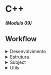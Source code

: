 # C++
***(Modulo 09)***

## Workflow
<details>
  <summary>Desenvolvimento</summary>

**Estrutura de pastas:**
```
ex00/
├── Makefile
├── main.cpp
├── BitcoinExchange.cpp
├── BitcoinExchange.hpp
└── input.txt (Exemplo)
```
### Desenvolvimento:
- Passo 1: Leitura de Arquivos
  - Implementar a leitura do arquivo de entrada (input.txt) e da base de dados CSV.
  - Utilizar containers apropriados para armazenar os dados.
- Passo 2: Validação de Dados
  - Implementar a validação da data no formato correto.
  - Verificar se o valor está dentro do intervalo permitido (0 a 1000).
- Passo 3: Cálculo das Taxas
  - Implementar a busca da taxa de câmbio correspondente à data.
  - Se a data não estiver presente no banco de dados, localizar a data anterior mais próxima.
  - Realizar o cálculo e armazenar os resultados.
- Passo 4: Tratamento de Erros
  - Implementar mensagens de erro claras para:
  - Data inválida.
  - Valores fora dos limites.
  - Falha na leitura do arquivo.
- Passo 5: Exibição dos Resultados
  - Exibir os resultados corretamente formatados.
  - Seguir o padrão de saída fornecido no exemplo (incluindo mensagens de erro quando apropriado).
---
  - Armazenar os dados do input em um container std::map (date(key):value)
  - Ler ou armazenar a chave e valor do DB (data.csv)
   - Este banco de dados é fornecido com o subject.

```
data.csv (DB)			|		input.txt
--------------------------------------------------------
date,exchange_rate|		date | value
2009-01-02,0			|		2011-01-03 | 3	
2009-01-05,0			|		2011-01-03 | 2	
2009-01-08,0			|		2011-01-03 | 1	
2009-01-11,0			|		2011-01-03 | 1.2	
2009-01-14,0			|		2011-01-09 | 1	
2009-01-17,0			|		2012-01-11 | -1	
2009-01-20,0			|		2001-42-42	
2009-01-23,0			|		2012-01-11 | 1	
2009-01-26,0			|		2012-01-11 | 2147483648	
```

```
ex00/
├── Makefile
├── main.cpp
├── BitcoinExchange.cpp
├── BitcoinExchange.hpp
└── input.txt (Exemplo)
└── data.csv (data base)
```

<!-- https://medium.com/@sofia.huppertz/cpp09-school42-1efa42df7803 -->

</details>
<details>
  <summary>Estrutura</summary>

### Estrutura do projeto:
1. Classe BitcoinExchange:
- Responsabilidade: Centralizar a lógica do programa.
- Métodos:
  - [x] Carregar a base de dados de câmbio em um container (ex: std::map para mapear a data para a taxa de câmbio).
  - [x] Processar o arquivo de entrada.
  - [x] Calcular o valor de Bitcoin com base na data e taxa de câmbio.
  - [x] Manipular e validar datas.
  - [X] Comparar datas para encontrar a mais próxima.
  - [x] Exibir DB
- Atributos:
  - [x] Um container (como std::map ou std::vector) para armazenar as taxas de câmbio.
2. Funções Utilitárias (fora das classes):
- Validação do arquivo de Entrada:
  - [x] Funções responsáveis por abrir e ler arquivos (CSV e o arquivo de entrada).
  - [x] Validar o formato da data.
  - [x] Validar data (dia, mês, ano).
  - [x] Validar valor (0 a 1000).

### Exemplo de Estrutura:
```cpp
// BitcoinExchange.hpp
class BitcoinExchange {
private:
    std::map<std::string, float> exchangeRates;  // Para armazenar as taxas por data
public:
    BitcoinExchange(const std::string& dbFile);  // Construtor que carrega o DB
    void processFile(const std::string& inputFile);  // Processa o arquivo de entrada
    float calculate(const std::string& date, float value);  // Calcula o valor com base na data
};

// Date.hpp
class Date {
public:
    static bool isValid(const std::string& dateStr);  // Valida o formato da data
    static bool isBefore(const std::string& date1, const std::string& date2);  // Compara datas
};

// Funções utilitárias
bool validateValue(float value);  // Valida se o valor está entre 0 e 1000
std::map<std::string, float> loadExchangeRates(const std::string& filename);  // Carrega as taxas
```

</details>

<details>
  <summary>Subject</summary>
Você precisa criar um programa que emita o valor de uma certa quantia de 
bitcoin em uma certa data.

Este programa deve usar um banco de dados no formato csv que representará o preço 
do bitcoin ao longo do tempo. Este banco de dados é fornecido com este assunto.

O programa tomará como entrada um segundo banco de dados, armazenando os 
diferentes preços/datas para avaliar.

Seu programa deve respeitar estas regras:
- O nome do programa é btc.
- Seu programa deve tomar um arquivo como argumento.
- Cada linha neste arquivo deve usar o seguinte formato: "data | valor".
- Uma data válida sempre estará no seguinte formato: Ano-Mês-Dia.
- ​​Um valor válido deve ser um float ou um inteiro positivo, entre 0 e 1000.

Você deve usar pelo menos um contêiner em seu código para validar este
exercício. 
Você deve lidar com possíveis erros com uma mensagem de erro apropriada.

Seu programa usará o valor em seu arquivo de entrada.

Seu programa deve exibir na saída padrão o resultado do valor multiplicado pela 
taxa de câmbio de acordo com a data indicada em seu banco de dados.

Se a data usada na entrada não existir em seu BD, então você deve usar a 
data mais próxima contida em seu BD. Tenha cuidado para usar a data mais 
baixa e não a mais alta.
</details>

<details>
  <summary>Utils</summary>

```cpp
// Função para obter o valor do Bitcoin para uma data específica
float getBitcoinValue(const std::string& date) const {
    std::map<std::string, float>::const_iterator it = exchangeRates.find(date);
    if (it != exchangeRates.end()) {
        return it->second;
    } else {
        throw std::runtime_error("Error: Date not found in the database.");
    }
}
```

</details>

<!-- [↑ Index ↑](#index) -->

